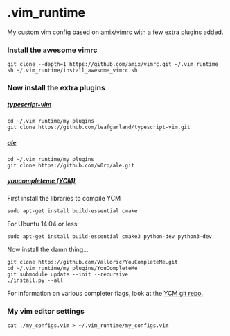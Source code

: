 # .vim_runtime #

My custom vim config based on [amix/vimrc](https://github.com/amix/vimrc) with a few extra plugins added.

### Install the awesome vimrc ###
```
git clone --depth=1 https://github.com/amix/vimrc.git ~/.vim_runtime
sh ~/.vim_runtime/install_awesome_vimrc.sh
```

### Now install the extra plugins ###

##### [typescript-vim](https://vimawesome.com/plugin/typescript-vim) #####

```
cd ~/.vim_runtime/my_plugins
git clone https://github.com/leafgarland/typescript-vim.git
```

##### [ale](https://github.com/w0rp/ale) #####

```
cd ~/.vim_runtime/my_plugins
git clone https://github.com/w0rp/ale.git
```

##### [youcompleteme (YCM)](https://github.com/Valloric/YouCompleteMe) #####


First install the libraries to compile YCM

```
sudo apt-get install build-essential cmake
```

For Ubuntu 14.04 or less:

```
sudo apt-get install build-essential cmake3 python-dev python3-dev
```

Now install the damn thing...

```
git clone https://github.com/Valloric/YouCompleteMe.git
cd ~/.vim_runtime/my_plugins/YouCompleteMe
git submodule update --init --recursive
./install.py --all
```

For information on various completer flags, look at the [YCM git repo.](https://github.com/Valloric/YouCompleteMe)

### My vim editor settings ###

```
cat ./my_configs.vim > ~/.vim_runtime/my_configs.vim
```

